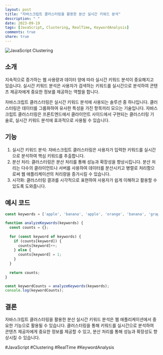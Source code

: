 ```yaml
---
layout: post
title: "자바스크립트 클러스터링을 활용한 분산 실시간 키워드 분석"
description: " "
date: 2023-09-19
tags: [JavaScript, Clustering, RealTime, KeywordAnalysis]
comments: true
share: true
---
```


![JavaScript Clustering](image-link)

## 소개

지속적으로 증가하는 웹 사용량과 데이터 양에 따라 실시간 키워드 분석이 중요해지고 있습니다. 실시간 키워드 분석은 사용자가 검색하는 키워드를 실시간으로 분석하여 콘텐츠 제공자에게 중요한 정보를 제공하는 역할을 합니다.

자바스크립트 클러스터링은 실시간 키워드 분석에 사용되는 솔루션 중 하나입니다. 클러스터링은 데이터를 그룹화하여 유사한 특성을 가진 항목끼리 모으는 기술입니다. 자바스크립트 클러스터링은 프론트엔드에서 클라이언트 사이드에서 구현되는 클러스터링 기술로, 실시간 키워드 분석에 효과적으로 사용될 수 있습니다.

## 기능

1. 실시간 키워드 분석: 자바스크립트 클러스터링은 사용자가 입력한 키워드를 실시간으로 분석하여 핵심 키워드를 추출합니다.
2. 분산 처리: 클러스터링은 분산 처리를 통해 성능과 확장성을 향상시킵니다. 분산 처리는 다수의 클라이언트나 서버를 사용하여 데이터를 분산시키고 병렬로 처리함으로써 웹 애플리케이션의 처리량을 증가시킬 수 있습니다.
3. 시각화: 클러스터링 결과를 시각적으로 표현하여 사용자가 쉽게 이해하고 활용할 수 있도록 도와줍니다.

## 예시 코드

```javascript
const keywords = ['apple', 'banana', 'apple', 'orange', 'banana', 'grape'];

function analyzeKeywords(keywords) {
  const counts = {};
  
  for (const keyword of keywords) {
    if (counts[keyword]) {
      counts[keyword]++;
    } else {
      counts[keyword] = 1;
    }
  }
  
  return counts;
}

const keywordCounts = analyzeKeywords(keywords);
console.log(keywordCounts);
```

## 결론

자바스크립트 클러스터링을 활용한 분산 실시간 키워드 분석은 웹 애플리케이션에서 중요한 기능으로 활용될 수 있습니다. 클러스터링을 통해 키워드를 실시간으로 분석하여 콘텐츠 제공자에게 중요한 정보를 제공할 수 있고, 분산 처리를 통해 성능과 확장성도 향상시킬 수 있습니다.

#JavaScript #Clustering #RealTime #KeywordAnalysis
